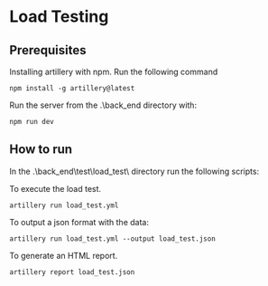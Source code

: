 # Load Testing

## Prerequisites
Installing artillery with npm. Run the following command
```
npm install -g artillery@latest
```

Run the server from the .\back_end directory with:
```
npm run dev
```

## How to run

In the .\back_end\test\load_test\ directory run the following scripts:

To execute the load test.
```
artillery run load_test.yml
```

To output a json format with the data:
```
artillery run load_test.yml --output load_test.json
```

To generate an HTML report. 
```
artillery report load_test.json
```

